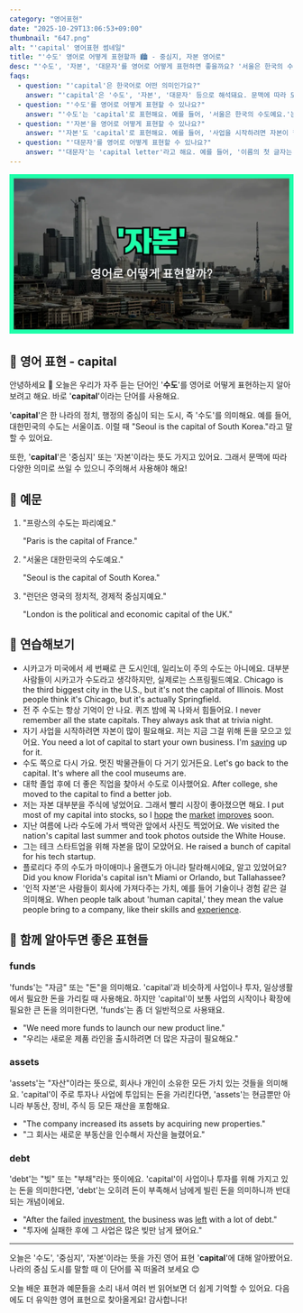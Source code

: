 ```yaml
---
category: "영어표현"
date: "2025-10-29T13:06:53+09:00"
thumbnail: "647.png"
alt: "'capital' 영어표현 썸네일"
title: "'수도' 영어로 어떻게 표현할까 🏙️ - 중심지, 자본 영어로"
desc: "'수도', '자본', '대문자'를 영어로 어떻게 표현하면 좋을까요? '서울은 한국의 수도예요.', '사업을 시작하려면 자본이 필요해요.', '이름의 첫 글자는 대문자로 써야 해요.' 등을 영어로 표현하는 법을 배워봅시다. 다양한 예문을 통해서 연습하고 본인의 표현으로 만들어 보세요."
faqs: 
  - question: "'capital'은 한국어로 어떤 의미인가요?"
    answer: "'capital'은 '수도', '자본', '대문자' 등으로 해석돼요. 문맥에 따라 도시, 돈, 글자와 관련된 의미로 다양하게 쓰여요."
  - question: "'수도'를 영어로 어떻게 표현할 수 있나요?"
    answer: "'수도'는 'capital'로 표현해요. 예를 들어, '서울은 한국의 수도예요.'는 'Seoul is the capital of Korea.'라고 해요."
  - question: "'자본'을 영어로 어떻게 표현할 수 있나요?"
    answer: "'자본'도 'capital'로 표현해요. 예를 들어, '사업을 시작하려면 자본이 필요해요.'는 'You need capital to start a business.'라고 말해요."
  - question: "'대문자'를 영어로 어떻게 표현할 수 있나요?"
    answer: "'대문자'는 'capital letter'라고 해요. 예를 들어, '이름의 첫 글자는 대문자로 써야 해요.'는 'You should write the first letter of your name in capital.'이라고 말해요."
---
```


!['capital' 영어표현](./647.png)

## 🌟 영어 표현 - capital

안녕하세요 👋 오늘은 우리가 자주 듣는 단어인 '**수도**'를 영어로 어떻게 표현하는지 알아보려고 해요. 바로 '**capital**'이라는 단어를 사용해요.

'**capital**'은 한 나라의 정치, 행정의 중심이 되는 도시, 즉 '수도'를 의미해요. 예를 들어, 대한민국의 수도는 서울이죠. 이럴 때 "Seoul is the capital of South Korea."라고 말할 수 있어요.

또한, '**capital**'은 '중심지' 또는 '자본'이라는 뜻도 가지고 있어요. 그래서 문맥에 따라 다양한 의미로 쓰일 수 있으니 주의해서 사용해야 해요!

## 📖 예문

1. "프랑스의 수도는 파리예요."

   "Paris is the capital of France."

2. "서울은 대한민국의 수도예요."

   "Seoul is the capital of South Korea."

3. "런던은 영국의 정치적, 경제적 중심지예요."

   "London is the political and economic capital of the UK."



## 💬 연습해보기

<ul data-interactive-list>

  <li data-interactive-item>
    <span data-toggler>시카고가 미국에서 세 번째로 큰 도시인데, 일리노이 주의 수도는 아니에요. 대부분 사람들이 시카고가 수도라고 생각하지만, 실제로는 스프링필드예요.</span>
    <span data-answer>Chicago is the third biggest city in the U.S., but it's not the capital of Illinois. Most people think it's Chicago, but it's actually Springfield.</span>
  </li>

  <li data-interactive-item>
    <span data-toggler>전 주 수도는 항상 기억이 안 나요. 퀴즈 밤에 꼭 나와서 힘들어요.</span>
    <span data-answer>I never remember all the state capitals. They always ask that at trivia night.</span>
  </li>

  <li data-interactive-item>
    <span data-toggler>자기 사업을 시작하려면 자본이 많이 필요해요. 저는 지금 그걸 위해 돈을 모으고 있어요.</span>
    <span data-answer>You need a lot of capital to start your own business. I'm <a href="/blog/in-english/293.save/">saving</a> up for it.</span>
  </li>

  <li data-interactive-item>
    <span data-toggler>수도 쪽으로 다시 가요. 멋진 박물관들이 다 거기 있거든요.</span>
    <span data-answer>Let's go back to the capital. It's where all the cool museums are.</span>
  </li>

  <li data-interactive-item>
    <span data-toggler>대학 졸업 후에 더 좋은 직업을 찾아서 수도로 이사했어요.</span>
    <span data-answer>After college, she moved to the capital to find a better job.</span>
  </li>

  <li data-interactive-item>
    <span data-toggler>저는 자본 대부분을 주식에 넣었어요. 그래서 빨리 시장이 좋아졌으면 해요.</span>
    <span data-answer>I put most of my capital into stocks, so I <a href="/blog/성공하면-좋겠어-영어표현/">hope</a> the <a href="/blog/in-english/641.market/">market</a> <a href="/blog/in-english/394.improve/">improves</a> soon.</span>
  </li>

  <li data-interactive-item>
    <span data-toggler>지난 여름에 나라 수도에 가서 백악관 앞에서 사진도 찍었어요.</span>
    <span data-answer>We visited the nation's capital last summer and took photos outside the White House.</span>
  </li>

  <li data-interactive-item>
    <span data-toggler>그는 테크 스타트업을 위해 자본을 많이 모았어요.</span>
    <span data-answer>He raised a bunch of capital for his tech startup.</span>
  </li>

  <li data-interactive-item>
    <span data-toggler>플로리다 주의 수도가 마이애미나 올랜도가 아니라 탈라해시에요, 알고 있었어요?</span>
    <span data-answer>Did you know Florida's capital isn't Miami or Orlando, but Tallahassee?</span>
  </li>

  <li data-interactive-item>
    <span data-toggler>'인적 자본'은 사람들이 회사에 가져다주는 가치, 예를 들어 기술이나 경험 같은 걸 의미해요.</span>
    <span data-answer>When people talk about 'human capital,' they mean the value people bring to a company, like their skills and <a href="/blog/in-english/415.experience/">experience</a>.</span>
  </li>

</ul>

## 🤝 함께 알아두면 좋은 표현들

### funds

'funds'는 "자금" 또는 "돈"을 의미해요. 'capital'과 비슷하게 사업이나 투자, 일상생활에서 필요한 돈을 가리킬 때 사용해요. 하지만 'capital'이 보통 사업의 시작이나 확장에 필요한 큰 돈을 의미한다면, 'funds'는 좀 더 일반적으로 사용돼요.

- "We need more funds to launch our new product line."
- "우리는 새로운 제품 라인을 출시하려면 더 많은 자금이 필요해요."

### assets

'assets'는 "자산"이라는 뜻으로, 회사나 개인이 소유한 모든 가치 있는 것들을 의미해요. 'capital'이 주로 투자나 사업에 투입되는 돈을 가리킨다면, 'assets'는 현금뿐만 아니라 부동산, 장비, 주식 등 모든 재산을 포함해요.

- "The company increased its assets by acquiring new properties."
- "그 회사는 새로운 부동산을 인수해서 자산을 늘렸어요."

### debt

'debt'는 "빚" 또는 "부채"라는 뜻이에요. 'capital'이 사업이나 투자를 위해 가지고 있는 돈을 의미한다면, 'debt'는 오히려 돈이 부족해서 남에게 빌린 돈을 의미하니까 반대되는 개념이에요.

- "After the failed [investment](/blog/in-english/414.investment/), the business was [left](/blog/in-english/402.leave/) with a lot of debt."
- "투자에 실패한 후에 그 사업은 많은 빚만 남게 됐어요."

---

오늘은 '수도', '중심지', '자본'이라는 뜻을 가진 영어 표현 '**capital**'에 대해 알아봤어요. 나라의 중심 도시를 말할 때 이 단어를 꼭 떠올려 보세요 😊

오늘 배운 표현과 예문들을 소리 내서 여러 번 읽어보면 더 쉽게 기억할 수 있어요. 다음에도 더 유익한 영어 표현으로 찾아올게요! 감사합니다!

